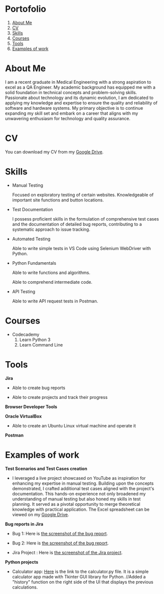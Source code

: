 # Portofolio

1. [About Me](#about-me)
2. [CV](#cv)
3. [Skills](#skills)
4. [Courses](#courses)
5. [Tools](#tools)
6. [Examples of work](#examples-of-work)


# About Me

I am a recent graduate in Medical Engineering with a strong aspiration to excel as a QA Engineer. My academic background has equipped me with a solid foundation in technical concepts and problem-solving skills. Passionate about technology and its dynamic evolution, I am dedicated to applying my knowledge and expertise to ensure the quality and reliability of software and hardware systems. My primary objective is to continue expanding my skill set and embark on a career that aligns with my unwavering enthusiasm for technology and quality assurance. 

# CV

You can download my CV from my [Google Drive](https://drive.google.com/file/d/1EB21WPJPZcbl7L363YtXpqNPg7U5OTmq/view?usp=sharing).
# Skills
* Manual Testing
  
  Focused on exploratory testing of certain websites. Knowledgeable of important site functions and button locations.
* Test Documentation

  I possess proficient skills in the formulation of comprehensive test cases and the documentation of detailed bug reports, contributing to a systematic approach to issue tracking.
* Automated Testing

  Able to write simple tests in VS Code using Selenium WebDriver with Python.
* Python Fundamentals

  Able to write functions and algorithms.

  Able to comprehend intermediate code.
* API Testing

  Able to write API request tests in Postman.

# Courses

* Codecademy
  1. Learn Python 3  
  2. Learn Command Line

# Tools

**Jira**

* Able to create bug reports

* Able to create projects and track their progress

**Browser Developer Tools**

**Oracle VirtualBox**

* Able to create an Ubuntu Linux virtual machine and operate it

**Postman**

# Examples of work

**Test Scenarios and Test Cases creation**

* I leveraged a live project showcased on YouTube as inspiration for enhancing my expertise in manual testing. Building upon the concepts demonstrated, I crafted additional test cases aligned with the project's documentation. This hands-on experience not only broadened my understanding of manual testing but also honed my skills in test planning. It served as a pivotal opportunity to merge theoretical knowledge with practical application. The Excel spreadsheet can be viewed on my [Google Drive](https://docs.google.com/spreadsheets/d/10xG1tDaTZzTWb3bhSMevDmmMXRJVya_s/edit?usp=sharing&ouid=111558278977789478486&rtpof=true&sd=true).

**Bug reports in Jira**

* Bug 1: Here is [the screenshot of the bug report](https://drive.google.com/file/d/10TYYh83ffWGUuqMYgp6xn5iP0XtR2nuD/view?usp=sharing).

* Bug 2: Here is [the screenshot of the bug report](https://drive.google.com/file/d/16uz_6FfqK7LDIkPWZdGA7rH2RWX3SH81/view?usp=sharing).

* Jira Project : Here is [the screenshot of the Jira project](https://drive.google.com/file/d/1cbAToHB-Ql9wFTpa5ZPRP8NawnzxDQQD/view?usp=sharing).

**Python projects**

* Calculator app: [Here](https://github.com/chrisionescu/portofolio/blob/main/calculator.py) is the link to the calculator.py file. It is a simple calculator app made with Tkinter GUI library for Python. //Added a "history" function on the right side of the UI that displays the previous calculations. 



